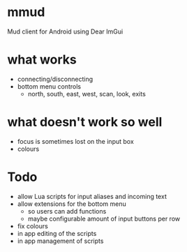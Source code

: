# mmud
Mud client for Android using Dear ImGui

# what works

- connecting/disconnecting
- bottom menu controls
  - north, south, east, west, scan, look, exits

# what doesn't work so well

- focus is sometimes lost on the input box
- colours

# Todo

- allow Lua scripts for input aliases and incoming text
- allow extensions for the bottom menu
  - so users can add functions 
  - maybe configurable amount of input buttons per row
- fix colours
- in app editing of the scripts
- in app management of scripts

